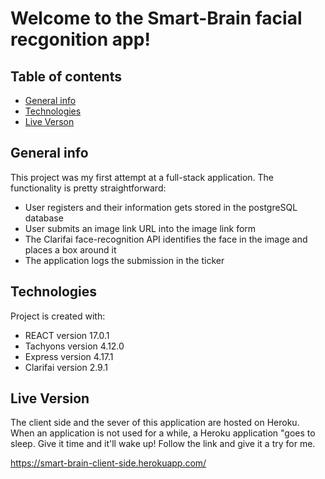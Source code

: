 # Welcome to the Smart-Brain facial recgonition app!

## Table of contents
* [General info](#general-info)
* [Technologies](#technologies)
* [Live Verson](#live-version)

## General info
This project was my first attempt at a full-stack application. The functionality is pretty straightforward:
* User registers and their information gets stored in the postgreSQL database
* User submits an image link URL into the image link form
* The Clarifai face-recognition API identifies the face in the image and places a box around it
* The application logs the submission in the ticker
	
## Technologies
Project is created with:
* REACT version 17.0.1
* Tachyons version 4.12.0
* Express version 4.17.1
* Clarifai version 2.9.1

## Live Version

The client side and the sever of this application are hosted on Heroku. When an application is not used for a while, a Heroku application "goes to sleep.
Give it time and it'll wake up! Follow the link and give it a try for me.

https://smart-brain-client-side.herokuapp.com/



